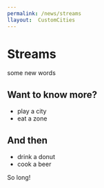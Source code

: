 ```yaml
---
permalink: /news/streams
llayout:  CustomCities
---
```


# Streams

some new words

## Want to know more?

- play a city
- eat a zone

## And then

- drink a donut
- cook a beer

So long!